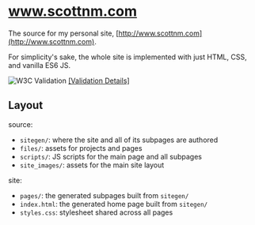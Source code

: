 # www.scottnm.com

The source for my personal site, [http://www.scottnm.com](http://www.scottnm.com).

For simplicity's sake, the whole site is implemented with just HTML, CSS, and vanilla ES6 JS.

![W3C Validation](https://img.shields.io/w3c-validation/html?targetUrl=https%3A%2F%2Fscottnm.com) [\[Validation Details\]](https://validator.w3.org/nu/?doc=https%3A%2F%2Fscottnm.com%2F)

## Layout

source:
* `sitegen/`: where the site and all of its subpages are authored
* `files/`: assets for projects and pages
* `scripts/`: JS scripts for the main page and all subpages
* `site_images/`: assets for the main site layout

site:
* `pages/`: the generated subpages built from `sitegen/`
* `index.html`: the generated home page built from `sitegen/`
* `styles.css`: stylesheet shared across all pages